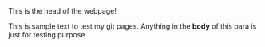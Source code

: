 
<html>
  <head>
   This is the head of the webpage!
  </head>
  <body>
    <p>This is sample text to test my git pages. Anything in the <strong>body</strong> of this para is just for testing purpose </p>
  </body>
</html>
